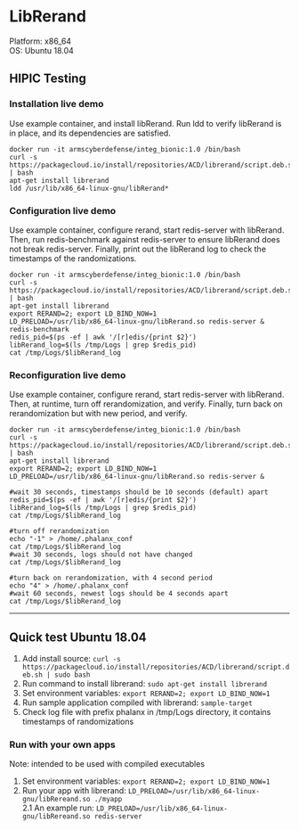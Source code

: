 # LibRerand
Platform: x86_64 \
OS: Ubuntu 18.04


## HIPIC Testing

### Installation live demo
Use example container, and install libRerand. Run ldd to verify libRerand is in place, and its dependencies are satisfied.

```
docker run -it armscyberdefense/integ_bionic:1.0 /bin/bash
curl -s https://packagecloud.io/install/repositories/ACD/librerand/script.deb.sh | bash
apt-get install librerand
ldd /usr/lib/x86_64-linux-gnu/libRerand*
```

### Configuration live demo
Use example container, configure rerand, start redis-server with libRerand. Then, run redis-benchmark against redis-server to ensure libRerand does not break redis-server. Finally, print out the libRerand log to check the timestamps of the randomizations.

```
docker run -it armscyberdefense/integ_bionic:1.0 /bin/bash
curl -s https://packagecloud.io/install/repositories/ACD/librerand/script.deb.sh | bash
apt-get install librerand
export RERAND=2; export LD_BIND_NOW=1
LD_PRELOAD=/usr/lib/x86_64-linux-gnu/libRerand.so redis-server &
redis-benchmark
redis_pid=$(ps -ef | awk '/[r]edis/{print $2}')
libRerand_log=$(ls /tmp/Logs | grep $redis_pid)
cat /tmp/Logs/$libRerand_log
```

### Reconfiguration live demo
Use example container, configure rerand, start redis-server with libRerand. Then, at runtime, turn off rerandomization, and verify. Finally, turn back on rerandomization but with new period, and verify.

```
docker run -it armscyberdefense/integ_bionic:1.0 /bin/bash
curl -s https://packagecloud.io/install/repositories/ACD/librerand/script.deb.sh | bash
apt-get install librerand
export RERAND=2; export LD_BIND_NOW=1
LD_PRELOAD=/usr/lib/x86_64-linux-gnu/libRerand.so redis-server &

#wait 30 seconds, timestamps should be 10 seconds (default) apart
redis_pid=$(ps -ef | awk '/[r]edis/{print $2}')
libRerand_log=$(ls /tmp/Logs | grep $redis_pid)
cat /tmp/Logs/$libRerand_log

#turn off rerandomization
echo "-1" > /home/.phalanx_conf
cat /tmp/Logs/$libRerand_log
#wait 30 seconds, logs should not have changed
cat /tmp/Logs/$libRerand_log

#turn back on rerandomization, with 4 second period
echo "4" > /home/.phalanx_conf
#wait 60 seconds, newest logs should be 4 seconds apart
cat /tmp/Logs/$libRerand_log
```

---------------------------------------------------------------------------------------------------------------------------

## Quick test Ubuntu 18.04
1. Add install source: ```curl -s https://packagecloud.io/install/repositories/ACD/librerand/script.deb.sh | sudo bash```
2. Run command to install librerand: ```sudo apt-get install librerand``` 
3. Set environment variables: ```export RERAND=2; export LD_BIND_NOW=1``` 
4. Run sample application compiled with librerand: ```sample-target``` 
5. Check log file with prefix phalanx in /tmp/Logs directory, it contains timestamps of randomizations

### Run with your own apps
Note: intended to be used with compiled executables
1. Set environment variables: ```export RERAND=2; export LD_BIND_NOW=1``` 
2. Run your app with librerand: ```LD_PRELOAD=/usr/lib/x86_64-linux-gnu/libRereand.so ./myapp``` \
    2.1 An example run: ```LD_PRELOAD=/usr/lib/x86_64-linux-gnu/libRereand.so redis-server```

